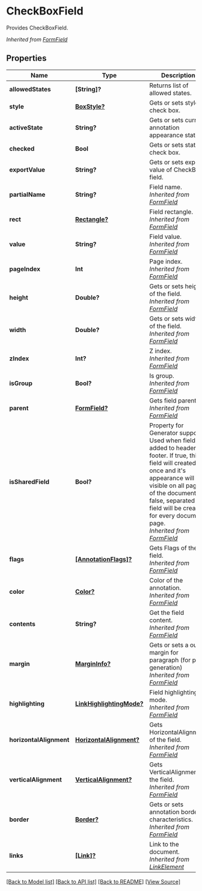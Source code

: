 ﻿# CheckBoxField
Provides CheckBoxField.

*Inherited from [FormField](FormField.md)*
## Properties
Name | Type | Description | Notes
------------ | ------------- | ------------- | -------------
**allowedStates** | **[String]?** | Returns list of allowed states. | [optional]
**style** | [**BoxStyle?**](BoxStyle.md) | Gets or sets style of check box. | [optional]
**activeState** | **String?** | Gets or sets current annotation appearance state. | [optional]
**checked** | **Bool** | Gets or sets state of check box. | 
**exportValue** | **String?** | Gets or sets export value of CheckBox field. | [optional]
**partialName** | **String?** | Field name.<br />*Inherited from [FormField](FormField.md)* | [optional]
**rect** | [**Rectangle?**](Rectangle.md) | Field rectangle.<br />*Inherited from [FormField](FormField.md)* | [optional]
**value** | **String?** | Field value.<br />*Inherited from [FormField](FormField.md)* | [optional]
**pageIndex** | **Int** | Page index.<br />*Inherited from [FormField](FormField.md)* | 
**height** | **Double?** | Gets or sets height of the field.<br />*Inherited from [FormField](FormField.md)* | [optional]
**width** | **Double?** | Gets or sets width of the field.<br />*Inherited from [FormField](FormField.md)* | [optional]
**zIndex** | **Int?** | Z index.<br />*Inherited from [FormField](FormField.md)* | [optional]
**isGroup** | **Bool?** | Is group.<br />*Inherited from [FormField](FormField.md)* | [optional]
**parent** | [**FormField?**](FormField.md) | Gets field parent.<br />*Inherited from [FormField](FormField.md)* | [optional]
**isSharedField** | **Bool?** | Property for Generator support. Used when field is added to header or footer. If true, this field will created once and it's appearance will be visible on all pages of the document. If false, separated field will be created for every document page.<br />*Inherited from [FormField](FormField.md)* | [optional]
**flags** | [**[AnnotationFlags]?**](AnnotationFlags.md) | Gets Flags of the field.<br />*Inherited from [FormField](FormField.md)* | [optional]
**color** | [**Color?**](Color.md) | Color of the annotation.<br />*Inherited from [FormField](FormField.md)* | [optional]
**contents** | **String?** | Get the field content.<br />*Inherited from [FormField](FormField.md)* | [optional]
**margin** | [**MarginInfo?**](MarginInfo.md) | Gets or sets a outer margin for paragraph (for pdf generation)<br />*Inherited from [FormField](FormField.md)* | [optional]
**highlighting** | [**LinkHighlightingMode?**](LinkHighlightingMode.md) | Field highlighting mode.<br />*Inherited from [FormField](FormField.md)* | [optional]
**horizontalAlignment** | [**HorizontalAlignment?**](HorizontalAlignment.md) | Gets HorizontalAlignment of the field.<br />*Inherited from [FormField](FormField.md)* | [optional]
**verticalAlignment** | [**VerticalAlignment?**](VerticalAlignment.md) | Gets VerticalAlignment of the field.<br />*Inherited from [FormField](FormField.md)* | [optional]
**border** | [**Border?**](Border.md) | Gets or sets annotation border characteristics.<br />*Inherited from [FormField](FormField.md)* | [optional]
**links** | [**[Link]?**](Link.md) | Link to the document.<br />*Inherited from [LinkElement](LinkElement.md)* | [optional]

[[Back to Model list]](../README.md#documentation-for-models) [[Back to API list]](../README.md#documentation-for-api-endpoints) [[Back to README]](../README.md) [[View Source]](../AsposePdfCloud/Models/CheckBoxField.swift)


